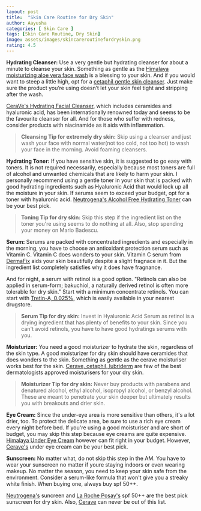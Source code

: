 ```yaml
---
layout: post
title:  "Skin Care Routine for Dry Skin"
author: Aayusha
categories: [ Skin Care ]
tags: [Skin Care Routine, Dry Skin]
image: assets/images/skincareroutinefordryskin.png
rating: 4.5
---
```


**Hydrating Cleanser:**
Use a very gentle but hydrating cleanser for about a minute to cleanse your skin.
Something as gentle as the <u>Himalaya moisturizing aloe vera face wash</u> is a blessing to your skin. And if you would want to steep a little high, opt for a <u>cetaphil gentle skin cleanser</u>. Just make sure the product you’re using doesn’t let your skin feel tight and stripping after the wash.

<u>CeraVe's Hydrating Facial Cleanser</u>, which includes ceramides and hyaluronic acid, has been internationally renowned today and seems to be the favourite cleanser for all. And for those who suffer with redness, consider products with niacinamide as it aids with inflammation. 

> **Cleansing Tip for extremely dry skin:**
Skip using a cleanser and just wash your face with normal water(not too cold, not too hot) to wash your face in the morning. Avoid foaming cleansers.


**Hydrating Toner:**
If you have sensitive skin, it is suggested to go easy with toners. It is not required necessarily, especially because most toners are full of alcohol and unwanted chemicals that are likely to harm your skin. I personally recommend using a gentle toner in your skin that is packed with good hydrating ingredients such as Hyaluronic Acid that would lock up all the moisture in your skin. If serums seem to exceed your budget, opt for a toner with hyaluronic acid.
<u>Neutrogena's Alcohol Free Hydrating Toner</u> can be your best pick.

> **Toning Tip for dry skin:**
Skip this step if the ingredient list on the toner you're using seems to do nothing at all. Also, stop spending your money on Mario Badescu. 

**Serum:**
Serums are packed with concentrated ingredients and especially in the morning, you have to choose an antioxidant protection serum such as Vitamin C. Vitamin C does wonders to your skin. Vitamin C serum from <u>DermaFix</u> aids your skin beautifully despite a slight fragnace in it. But the ingredient list completely satisfies why it does have fragnance.

And for night, a serum with retinol is a good option. "Retinols can also be applied in serum-form; bakuchiol, a naturally derived retinol is often more tolerable for dry skin." Start with a minimum concentrate retinols. You can start with <u>Tretin-A, 0.025%,</u> which is easily available in your nearest drugstore.

> **Serum Tip for dry skin:**
Invest in Hyaluronic Acid Serum as retinol is a drying ingredient that has plenty of benefits to your skin. Since you can't avoid retinols, you have to have good hydratings serums with you.

**Moisturizer:**
You need a good moisturizer to hydrate the skin, regardless of the skin type. A good moisturizer for dry skin should have ceramides that does wonders to the skin. Something as gentle as the cerave moisturiser works best for the skin. <u>Cerave, cetaphil, lubriderm</u> are few of the best dermatologists approved moisturisers for your dry skin. 

> **Moisturizer Tip for dry skin:**
Never buy products with parabens and denatured alcohol, ethyl alcohol, isopropyl alcohol, or benzyl alcohol. These are meant to penetrate your skin deeper but ultimately results you with breakouts and drier skin.

**Eye Cream:**
Since the under-eye area is more sensitive than others, it's a lot drier, too. To protect the delicate area, be sure to use a rich eye cream every night before bed. If you're using a good moisturiser and are short of budget, you may skip this step because eye creams are quite expensive.
<u>Himalaya Under Eye Cream</u> however can fit right in your budget. However, <u>Cerave's</u> under eye cream can be your best pick.

**Sunscreen:**
No matter what, do not skip this step in the AM. You have to wear your sunscreen no matter if youre staying indoors or even wearing makeup. No matter the season, you need to keep your skin safe from the environment. Consider a serum-like formula that won't give you a streaky white finish.
When buying one, always buy spf 50++.

<u>Neutrogena's</u> suncreen and <u>La Roche Posay's</u> spf 50++ are the best pick sunscreen for dry skin. Also, <u>Cerave</u> can never be out of this list.

<!-- To the south, it is bounded by the Sahel, a belt of **semi-arid tropical savanna** around the Niger River valley and the Sudan Region of Sub-Saharan Africa. The Sahara can be divided into several regions including: the western Sahara, the central Ahaggar Mountains, the Tibesti Mountains, the Aïr Mountains, the Ténéré desert, and the Libyan Desert.

For several hundred thousand years, the Sahara has alternated between desert and savanna grassland in a 20,000 year cycle caused by the precession of the Earth's axis as it rotates around the Sun, which changes the location of the North African Monsoon. The area is next expected to become green in about 15,000 years (17,000 AD). -->